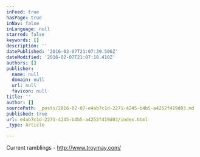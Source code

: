 ```yaml
---
inFeed: true
hasPage: true
inNav: false
inLanguage: null
starred: false
keywords: []
description: ''
datePublished: '2016-02-07T21:07:39.506Z'
dateModified: '2016-02-07T21:07:18.410Z'
authors: []
publisher:
  name: null
  domain: null
  url: null
  favicon: null
title: ''
author: []
sourcePath: _posts/2016-02-07-e4ab7c1d-2271-4245-b4b5-a4252f419d03.md
published: true
url: e4ab7c1d-2271-4245-b4b5-a4252f419d03/index.html
_type: Article

---
```

Current ramblings - http://www.troymay.com/